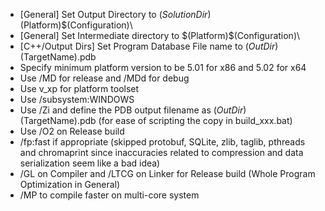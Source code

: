 - [General] Set Output Directory to $(SolutionDir)$(Platform)\$(Configuration)\
- [General] Set Intermediate directory to $(Platform)\$(Configuration)\
- [C++/Output Dirs] Set Program Database File name to $(OutDir)$(TargetName).pdb
- Specify minimum platform version to be 5.01 for x86 and 5.02 for x64
- Use /MD for release and /MDd for debug
- Use v<latest>_xp for platform toolset
- Use /subsystem:WINDOWS
- Use /Zi and define the PDB output filename as $(OutDir)$(TargetName).pdb
    (for ease of scripting the copy in build_xxx.bat)
- Use /O2 on Release build
- /fp:fast if appropriate (skipped protobuf, SQLite, zlib, taglib, pthreads
    and chromaprint since inaccuracies related to compression and data
    serialization seem like a bad idea)
- /GL on Compiler and /LTCG on Linker for Release build
  (Whole Program Optimization in General)
- /MP to compile faster on multi-core system